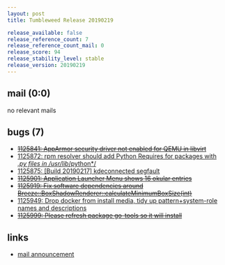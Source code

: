 ```yaml
---
layout: post
title: Tumbleweed Release 20190219

release_available: false
release_reference_count: 7
release_reference_count_mail: 0
release_score: 94
release_stability_level: stable
release_version: 20190219
---
```


## mail (0:0)

no relevant mails

## bugs (7)

<!--more-->

- ~~[1125841: AppArmor security driver not enabled for QEMU in libvirt](https://bugzilla.opensuse.org/show_bug.cgi?id=1125841)~~
- [1125872: rpm resolver should add Python Requires for packages with *.py files in /usr/lib*/python*/](https://bugzilla.opensuse.org/show_bug.cgi?id=1125872)
- [1125875: \[Build 20190217\] kdeconnected segfault](https://bugzilla.opensuse.org/show_bug.cgi?id=1125875)
- ~~[1125901: Application Launcher Menu shows 16 okular entries](https://bugzilla.opensuse.org/show_bug.cgi?id=1125901)~~
- ~~[1125919: Fix software dependencies around Breeze::BoxShadowRenderer::calculateMinimumBoxSize(int)](https://bugzilla.opensuse.org/show_bug.cgi?id=1125919)~~
- [1125949: Drop docker from install media, tidy up pattern+system-role names and descriptions](https://bugzilla.opensuse.org/show_bug.cgi?id=1125949)
- ~~[1125999: Please refresh package go-tools so it will install](https://bugzilla.opensuse.org/show_bug.cgi?id=1125999)~~



## links

- [mail announcement](https://lists.opensuse.org/opensuse-factory/2019-02/msg00496.html)
